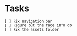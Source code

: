 # Tasks
    [ ] Fix navigation bar
    [ ] Figure out the race info db   
    [ ] Fix the assets folder